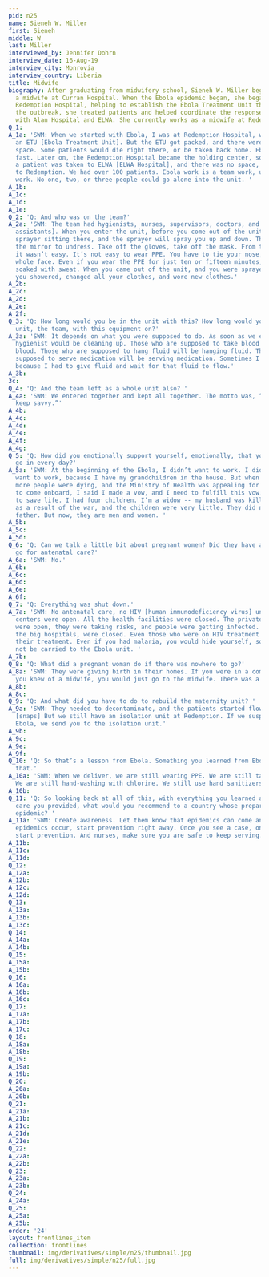 ```yaml
---
pid: n25
name: Sieneh W. Miller
first: Sieneh
middle: W
last: Miller
interviewed_by: Jennifer Dohrn
interview_date: 16-Aug-19
interview_city: Monrovia
interview_country: Liberia
title: Midwife
biography: After graduating from midwifery school, Sieneh W. Miller began work as
  a midwife at Curran Hospital. When the Ebola epidemic began, she began working at
  Redemption Hospital, helping to establish the Ebola Treatment Unit there. During
  the outbreak, she treated patients and helped coordinate the response of the ETU
  with Alan Hospital and ELWA. She currently works as a midwife at Redemption Hospital.
Q_1: 
A_1a: 'SWM: When we started with Ebola, I was at Redemption Hospital, where they established
  an ETU [Ebola Treatment Unit]. But the ETU got packed, and there were no beds, no
  space. Some patients would die right there, or be taken back home. Ebola was spreading
  fast. Later on, the Redemption Hospital became the holding center, so that when
  a patient was taken to ELWA [ELWA Hospital], and there was no space, they will come
  to Redemption. We had over 100 patients. Ebola work is a team work, unique team
  work. No one, two, or three people could go alone into the unit. '
A_1b: 
A_1c: 
A_1d: 
A_1e: 
Q_2: 'Q: And who was on the team?'
A_2a: 'SWM: The team had hygienists, nurses, supervisors, doctors, and PAs [physician
  assistants]. When you enter the unit, before you come out of the unit, there’s a
  sprayer sitting there, and the sprayer will spray you up and down. Then you go to
  the mirror to undress. Take off the gloves, take off the mask. From the beginning,
  it wasn’t easy. It’s not easy to wear PPE. You have to tie your nose, seal up your
  whole face. Even if you wear the PPE for just ten or fifteen minutes, you will be
  soaked with sweat. When you came out of the unit, and you were sprayed and undressed,
  you showered, changed all your clothes, and wore new clothes.'
A_2b: 
A_2c: 
A_2d: 
A_2e: 
A_2f: 
Q_3: 'Q: How long would you be in the unit with this? How long would you stay in the
  unit, the team, with this equipment on?'
A_3a: 'SWM: It depends on what you were supposed to do. As soon as we entered, the
  hygienist would be cleaning up. Those who are supposed to take blood will be taking
  blood. Those who are supposed to hang fluid will be hanging fluid. Those who are
  supposed to serve medication will be serving medication. Sometimes I spent an hour
  because I had to give fluid and wait for that fluid to flow.'
A_3b: 
3c: 
Q_4: 'Q: And the team left as a whole unit also? '
A_4a: 'SWM: We entered together and kept all together. The motto was, “keep safe and
  keep savvy.”'
A_4b: 
A_4c: 
A_4d: 
A_4e: 
A_4f: 
A_4g: 
Q_5: 'Q: How did you emotionally support yourself, emotionally, that you could then
  go in every day?'
A_5a: 'SWM: At the beginning of the Ebola, I didn’t want to work. I didn’t really
  want to work, because I have my grandchildren in the house. But when I heard that
  more people were dying, and the Ministry of Health was appealing for all nurses
  to come onboard, I said I made a vow, and I need to fulfill this vow. I made a vow
  to save life. I had four children. I’m a widow -- my husband was killed in 1990
  as a result of the war, and the children were very little. They did not know their
  father. But now, they are men and women. '
A_5b: 
A_5c: 
A_5d: 
Q_6: 'Q: Can we talk a little bit about pregnant women? Did they have anywhere to
  go for antenatal care?'
A_6a: 'SWM: No.'
A_6b: 
A_6c: 
A_6d: 
A_6e: 
A_6f: 
Q_7: 'Q: Everything was shut down.'
A_7a: 'SWM: No antenatal care, no HIV [human immunodeficiency virus] unit. Only Ebola
  centers were open. All the health facilities were closed. The private clinics that
  were open, they were taking risks, and people were getting infected. All the hospitals,
  the big hospitals, were closed. Even those who were on HIV treatment couldn’t get
  their treatment. Even if you had malaria, you would hide yourself, so you would
  not be carried to the Ebola unit. '
A_7b: 
Q_8: 'Q: What did a pregnant woman do if there was nowhere to go?'
A_8a: 'SWM: They were giving birth in their homes. If you were in a community, and
  you knew of a midwife, you would just go to the midwife. There was a lot of risk. '
A_8b: 
A_8c: 
Q_9: 'Q: And what did you have to do to rebuild the maternity unit? '
A_9a: 'SWM: They needed to decontaminate, and the patients started flowing in again.
  [snaps] But we still have an isolation unit at Redemption. If we suspect you have
  Ebola, we send you to the isolation unit.'
A_9b: 
A_9c: 
A_9e: 
A_9f: 
Q_10: 'Q: So that’s a lesson from Ebola. Something you learned from Ebola is to keep
  that.'
A_10a: 'SWM: When we deliver, we are still wearing PPE. We are still taking precautions.
  We are still hand-washing with chlorine. We still use hand sanitizers. '
A_10b: 
Q_11: 'Q: So looking back at all of this, with everything you learned and all the
  care you provided, what would you recommend to a country whose preparing for an
  epidemic? '
A_11a: 'SWM: Create awareness. Let them know that epidemics can come any time.  When
  epidemics occur, start prevention right away. Once you see a case, one or two cases,
  start prevention. And nurses, make sure you are safe to keep serving.'
A_11b: 
A_11c: 
A_11d: 
Q_12: 
A_12a: 
A_12b: 
A_12c: 
A_12d: 
Q_13: 
A_13a: 
A_13b: 
A_13c: 
Q_14: 
A_14a: 
A_14b: 
Q_15: 
A_15a: 
A_15b: 
Q_16: 
A_16a: 
A_16b: 
A_16c: 
Q_17: 
A_17a: 
A_17b: 
A_17c: 
Q_18: 
A_18a: 
A_18b: 
Q_19: 
A_19a: 
A_19b: 
Q_20: 
A_20a: 
A_20b: 
Q_21: 
A_21a: 
A_21b: 
A_21c: 
A_21d: 
A_21e: 
Q_22: 
A_22a: 
A_22b: 
Q_23: 
A_23a: 
A_23b: 
Q_24: 
A_24a: 
Q_25: 
A_25a: 
A_25b: 
order: '24'
layout: frontlines_item
collection: frontlines
thumbnail: img/derivatives/simple/n25/thumbnail.jpg
full: img/derivatives/simple/n25/full.jpg
---
```

